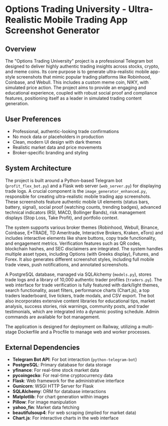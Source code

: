 # Options Trading University - Ultra-Realistic Mobile Trading App Screenshot Generator

## Overview
The "Options Trading University" project is a professional Telegram bot designed to deliver highly authentic trading insights across stocks, crypto, and meme coins. Its core purpose is to generate ultra-realistic mobile app-style screenshots that mimic popular trading platforms like Robinhood, Coinbase, and Webull. This includes a custom meme coin, NIKY, with simulated price action. The project aims to provide an engaging and educational experience, coupled with robust social proof and compliance features, positioning itself as a leader in simulated trading content generation.

## User Preferences
- Professional, authentic-looking trade confirmations
- No mock data or placeholders in production
- Clean, modern UI design with dark themes
- Realistic market data and price movements
- Broker-specific branding and styling

## System Architecture
The project is built around a Python-based Telegram bot (`profit_flex_bot.py`) and a Flask web server (`web_server.py`) for displaying trade logs. A crucial component is the `image_generator_enhanced.py`, responsible for creating ultra-realistic mobile trading app screenshots. These screenshots feature authentic mobile UI elements (status bars, battery, signal), social proof (watching counts, trending badges), advanced technical indicators (RSI, MACD, Bollinger Bands), risk management displays (Stop Loss, Take Profit), and portfolio context.

The system supports various broker themes (Robinhood, Webull, Binance, Coinbase, E*TRADE, TD Ameritrade, Interactive Brokers, Kraken, eToro) and includes interactive elements like share buttons, copy trade functionality, and engagement metrics. Verification features such as QR codes, blockchain hashes, and SEC disclaimers are integrated. The system handles multiple asset types, including Options (with Greeks display), Futures, and Forex. It also generates different screenshot styles, including full mobile trade views, push notifications, and annotated screenshots.

A PostgreSQL database, managed via SQLAlchemy (`models.py`), stores trade logs and a library of 10,000 authentic trader profiles (`traders.py`). The web interface for trade verification is fully featured with dark/light themes, search functionality, asset filters, performance charts (Chart.js), a top traders leaderboard, live tickers, trade modals, and CSV export. The bot also incorporates extensive content libraries for educational tips, market analysis, success stories, risk warnings, community posts, and trader testimonials, which are integrated into a dynamic posting schedule. Admin commands are available for bot management.

The application is designed for deployment on Railway, utilizing a multi-stage Dockerfile and a Procfile to manage web and worker processes.

## External Dependencies
- **Telegram Bot API**: For bot interaction (`python-telegram-bot`)
- **PostgreSQL**: Primary database for data storage
- **yfinance**: For real-time stock market data
- **pycoingecko**: For real-time cryptocurrency data
- **Flask**: Web framework for the administrative interface
- **Gunicorn**: WSGI HTTP Server for Flask
- **SQLAlchemy**: ORM for database interactions
- **Matplotlib**: For chart generation within images
- **Pillow**: For image manipulation
- **yahoo_fin**: Market data fetching
- **beautifulsoup4**: For web scraping (implied for market data)
- **Chart.js**: For interactive charts in the web interface